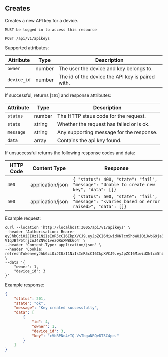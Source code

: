 ## Creates

Creates a new API key for a device.

`MUST be logged in to access this resource`

```plaintext
POST /api/v1/apikeys
```

Supported attributes:

| Attribute                | Type     | Description           |
|--------------------------|----------|-----------------------|
| `owner`            | number | The user the device and key belongs to. |
| `device_id`            | number | The id of the device the API key is paired with. |

If successful, returns [`201`] and response attributes:

| Attribute                | Type     | Description           |
|--------------------------|----------|-----------------------|
| `status`            | number | The HTTP staus code for the request. |
| `state`            | string | Whether the request has failed or is ok. |
| `message`            | string | Any supporting message for the response. |
| `data`            | array | Contains the api key found. |

If unsuccessful returns the following response codes and data:

| HTTP Code                 | Content Type   | Response        |
|---------------------------|----------------|-----------------|
| `400`                     | application/json | `{ "status": 400, "state": "fail", "message": "Unable to create new key", "data": []}`|
| `500`                     | application/json | `{ "status": 500, "state": "fail", "message": "<varies based on error raised>", "data": []}`|

Example request:

```shell
curl --location 'http://localhost:3005/api/v1/apikeys' \
--header 'Authorisation: Bearer eyJhbGciOiJIUzI1NiIsInR5cCI6IkpXVCJ9.eyJpZCI6MiwidXNlcm5hbWUiOiJwbG9ja3llckBnb29nbGVtYWlsLmNvbSIsImRpc3BsYXlfbmFtZSI6IlBhdWwiLCJsYXN0X2xvZ29uIjpudWxsLCJpYXQiOjE3MzI4MTA4ODcsImV4cCI6MTczMjgxMTE4N30.n315is5qv-V1qJBfP5trjznJ4ZNVd1vezORnXWBk6o4' \
--header 'Content-Type: application/json' \
--header 'Cookie: refreshToken=eyJhbGciOiJIUzI1NiIsInR5cCI6IkpXVCJ9.eyJpZCI6MiwidXNlcm5hbWUiOiJwbG9ja3llckBnb29nbGVtYWlsLmNvbSIsImRpc3BsYXlfbmFtZSI6IlBhdWwiLCJsYXN0X2xvZ29uIjpudWxsLCJpYXQiOjE3MzI4MTA4ODcsImV4cCI6MTczMjg5NzI4N30.NsylNSVsd6fEBqDNPXZZT87sOd9IqnvoPaPij493D0Q' \
--data '{
    "owner": 1,
    "device_id": 3
}'
```

Example response:

```json
{
    "status": 201,
    "state": "ok",
    "message": "Key created successfully",
    "data": [
        {
            "id": 4,
            "owner": 1,
            "device_id": 3,
            "key": "cVbBPNn4+IQ-VsTbgaNRQeDT3C4pe."
        }
    ]
}
```